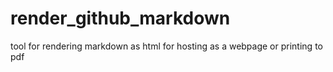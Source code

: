# render_github_markdown
tool for rendering markdown as html for hosting as a webpage or printing to pdf
